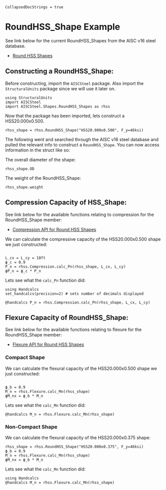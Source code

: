```@meta
CollapsedDocStrings = true
```

# RoundHSS_Shape Example

See link below for the current RoundHSS_Shapes from the AISC v16 steel database.

- [Round HSS Shapes](@ref)

## Constructing a RoundHSS_Shape:

Before constructing, import the `AISCSteel` package. Also import the `StructuralUnits` package since we will use it later on.

```@example rhss_shape
using StructuralUnits
import AISCSteel
import AISCSteel.Shapes.RoundHSS_Shapes as rhss
```

Now that the package has been imported, lets construct a HSS20.000x0.500.

``` @example rhss_shape
rhss_shape = rhss.RoundHSS_Shape("HSS20.000x0.500", F_y=46ksi)
```

The following went and searched through the AISC v16 steel database and pulled the relevant info to construct a `RoundHSS_Shape`. You can now access information in the struct like so:

The overall diameter of the shape:

``` @example rhss_shape
rhss_shape.OD
```

The weight of the RoundHSS_Shape:

``` @example rhss_shape
rhss_shape.weight
```

## Compression Capacity of HSS_Shape:

See link below for the available functions relating to compression for the RoundHSS_Shape member:

- [Compression API for Round HSS Shapes](@ref)

We can calculate the compressive capacity of the HSS20.000x0.500 shape we just constructed:

```@example rhss_shape

L_cx = L_cy = 18ft
ϕ_c = 0.9
P_n = rhss.Compression.calc_Pn(rhss_shape, L_cx, L_cy)
ϕP_n = ϕ_c * P_n
```

Lets see what the `calc_Pn` function did:

```@example rhss_shape
using Handcalcs
set_handcalcs(precision=2) # sets number of decimals displayed

@handcalcs P_n = rhss.Compression.calc_Pn(rhss_shape, L_cx, L_cy)
```

## Flexure Capacity of RoundHSS_Shape:

See link below for the available functions relating to flexure for the RoundHSS_Shape member:

- [Flexure API for Round HSS Shapes](@ref)

### Compact Shape

We can calculate the flexural capacity of the HSS20.000x0.500 shape we just constructed:

```@example rhss_shape

ϕ_b = 0.9
M_n = rhss.Flexure.calc_Mn(rhss_shape)
ϕM_nx = ϕ_b * M_n
```

Lets see what the `calc_Mn` function did:

```@example rhss_shape
@handcalcs M_n = rhss.Flexure.calc_Mn(rhss_shape)
```

### Non-Compact Shape

We can calculate the flexural capacity of the HSS20.000x0.375 shape:

```@example rhss_shape
rhss_shape = rhss.RoundHSS_Shape("HSS20.000x0.375", F_y=46ksi)
ϕ_b = 0.9
M_n = rhss.Flexure.calc_Mn(rhss_shape)
ϕM_nx = ϕ_b * M_n
```

Lets see what the `calc_Mn` function did:

```@example rhss_shape
using Handcalcs
@handcalcs M_n = rhss.Flexure.calc_Mn(rhss_shape)
```
